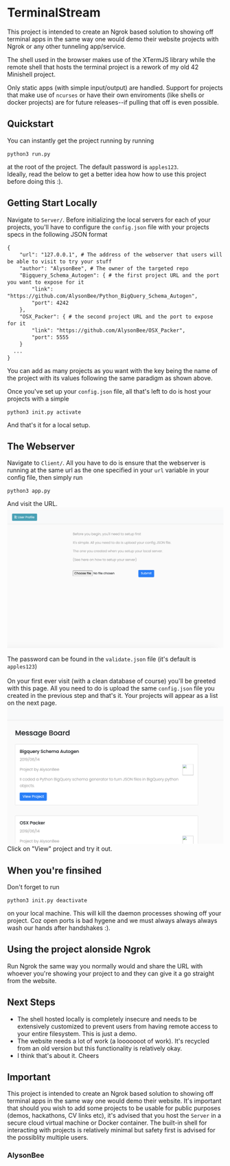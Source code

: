 # TerminalStream
This project is intended to create an Ngrok based solution to showing off terminal apps in the same way one would demo their website projects with Ngrok or any other tunneling app/service.<br>

The shell used in the browser makes use of the XTermJS library while the remote shell that hosts the terminal project is a rework of my old 42 Minishell project.

Only static apps (with simple input/output) are handled. Support for projects that make use of `ncurses` or have their own enviroments (like shells or docker projects) are for future releases--if pulling that off is even possible. 

## Quickstart
You can instantly get the project running by running
```
python3 run.py
```
at the root of the project. The default password is `apples123`.<br>
Ideally, read the below to get a better idea how how to use this project before doing this :).

## Getting Start Locally
Navigate to `Server/`.
Before initializing the local servers for each of your projects, you'll have to configure the `config.json` file with your projects specs in the following JSON format 
```
{
	"url": "127.0.0.1", # The address of the webserver that users will be able to visit to try your stuff
	"author": "AlysonBee", # The owner of the targeted repo
	"Bigquery_Schema_Autogen": { # the first project URL and the port you want to expose for it
	    "link": "https://github.com/AlysonBee/Python_BigQuery_Schema_Autogen",
	    "port": 4242
	},
	"OSX_Packer": { # the second project URL and the port to expose for it
	    "link": "https://github.com/AlysonBee/OSX_Packer",
	    "port": 5555
	}
  ...
}
```
You can add as many projects as you want with the key being the name of the project with its values following the same paradigm as shown above.

Once you've set up your `config.json` file, all that's left to do is host your projects with a simple
```
python3 init.py activate
```
And that's it for a local setup.

## The Webserver
Navigate to `Client/`.
All you have to do is ensure that the webserver is running at the same url as the one specified in your `url` variable in your config file, then simply run
```
python3 app.py
```
And visit the URL.
<img src="Client/screenshots/setupscreen.png" />

The password can be found in the `validate.json` file (it's default is `apples123`)<br><br> On your first ever visit (with a clean database of course) you'll be greeted with this page.
All you need to do is upload the same `config.json` file you created in the previous step and that's it. Your projects will appear as a list on the next page.
<img src="Client/screenshots/ilsting.png"/>
Click on "View" project and try it out.

## When you're finsihed
Don't forget to run 
```
python3 init.py deactivate
```
on your local machine. This will kill the daemon processes showing off your project. Coz open ports is bad hygene and we must always always always wash our hands after handshakes :).

## Using the project alonside Ngrok
Run Ngrok the same way you normally would and share the URL with whoever you're showing your project to and they can give it a go straight from the website.

## Next Steps
- The shell hosted locally is completely insecure and needs to be extensively customized to prevent users from having remote access to your entire filesystem. This is just a demo.
- The website needs a lot of work (a looooooot of work). It's recycled from an old version but this functionality is relatively okay.
- I think that's about it. Cheers

## Important
This project is intended to create an Ngrok based solution to showing off terminal apps in the same way one would demo their website. It's important that should you wish to add some projects to be usable for public purposes (demos, hackathons, CV links etc), it's advised that you host the `Server` in a secure cloud virtual machine or Docker container. The built-in shell for interacting with projects is relatively minimal but safety first is advised for the possiblity multiple users.

### AlysonBee












